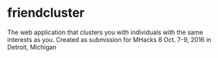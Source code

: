# friendcluster
The web application that clusters you with individuals with the same interests as you.
Created as submission for MHacks 8 Oct. 7-9, 2016 in Detroit, Michigan
